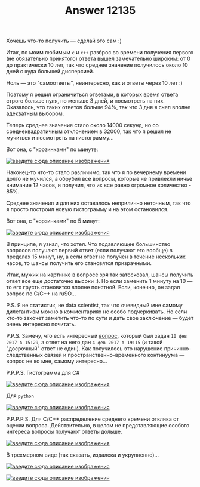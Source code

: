 ﻿---
title: "Answer 12135"
se.owner.user_id: 195342
se.owner.display_name: "Harry"
se.owner.link: "https://ru.meta.stackoverflow.com/users/195342/harry"
se.answer_id: 12135
se.question_id: 12129
se.post_type: answer
se.is_accepted: False
---
<p>Хочешь что-то получить — сделай это сам :)</p>
<p>Итак, по моим любимым <code>c</code> и <code>c++</code> разброс во времени получения первого (не обязательно принятого) ответа вышел замечательно широким: от 0 до практически 10 лет, так что среднее значение получилось около 10 дней с куда большей дисперсией.</p>
<p>Ноль — это &quot;самоответы&quot;, неинтересно, как и ответы через 10 лет :)</p>
<p>Поэтому я решил ограничиться ответами, в которых время ответа строго больше нуля, но меньше 3 дней, и посмотреть на них. Оказалось, что таких ответов больше 94%, так что 3 дня я счел вполне адекватным выбором.</p>
<p>Теперь среднее значение стало около 14000 секунд, но со среднеквадратичным отклонением в 32000, так что я решил не мучиться и посмотреть на гистограмму...</p>
<p>Вот она, с &quot;корзинками&quot; по минуте:</p>
<p><a href="https://i.stack.imgur.com/JCXv6.jpg" rel="nofollow noreferrer"><img src="https://i.stack.imgur.com/JCXv6.jpg" alt="введите сюда описание изображения" /></a></p>
<p>Наконец-то что-то стало различимо, так что я по вечернему времени долго не мучился, а обрубил все вопросы, которые не привлекли ничье внимание 12 часов, и получил, что их все равно огромное количество - 85%.</p>
<p>Среднее значения и для них оставалось неприлично неточным, так что я просто построил новую гистограмму и на этом остановился.</p>
<p>Вот она, с &quot;корзинками&quot; по 5 минут:</p>
<p><a href="https://i.stack.imgur.com/4FR7N.jpg" rel="nofollow noreferrer"><img src="https://i.stack.imgur.com/4FR7N.jpg" alt="введите сюда описание изображения" /></a></p>
<p>В принципе, я узнал, что хотел. Что подавляющее большинство вопросов получают первый ответ (если получают его вообще) в пределах 15 минут, ну, а если ответ не получен в течение нескольких часов, то шансы получить его становятся призрачными.</p>
<p>Итак, мужик на картинке в вопросе зря так затосковал, шансы получить ответ все еще достаточно высоки :). Но если заменить 1 минуту на 10 — то его грусть становится вполне понятной. Если, конечно, он задал вопрос по C/C++ на ruSO...</p>
<p>P.S. Я не статистик, не data scientist, так что очевидный мне самому дилетантизм можно в комментариях не особо подчеркивать. Но если кто-то захочет заметить что-то по сути и дать свое заключение — будет очень интересно почитать.</p>
<p>P.P.S. Замечу, что есть интересный <a href="https://ru.stackoverflow.com/q/626264/195342">вопрос</a>, который был задан <code>10 фев 2017 в 15:29</code>, а ответ на него дан <code>4 фев 2017 в 19:15</code> (и такой &quot;досрочный&quot; ответ не один). Как получилось это нарушение причинно-следственных связей и пространственно-временного континуума — вопрос не ко мне, самому интересно...</p>
<p>P.P.P.S. Гистограмма для C#</p>
<p><a href="https://i.stack.imgur.com/l1Gs7.jpg" rel="nofollow noreferrer"><img src="https://i.stack.imgur.com/l1Gs7.jpg" alt="введите сюда описание изображения" /></a></p>
<p>Для <code>python</code></p>
<p><a href="https://i.stack.imgur.com/Hcxwc.jpg" rel="nofollow noreferrer"><img src="https://i.stack.imgur.com/Hcxwc.jpg" alt="введите сюда описание изображения" /></a></p>
<p>P.P.P.P.S. Для C/C++ распределение среднего времени отклика от оценки вопроса. Действительно, в целом не представляющие особого интереса вопросы получают ответы дольше.</p>
<p><a href="https://i.stack.imgur.com/J0Yuv.jpg" rel="nofollow noreferrer"><img src="https://i.stack.imgur.com/J0Yuv.jpg" alt="введите сюда описание изображения" /></a></p>
<p>В трехмерном виде (так сказать, издалека и укрупненно)...</p>
<p><a href="https://i.stack.imgur.com/7X4y7.jpg" rel="nofollow noreferrer"><img src="https://i.stack.imgur.com/7X4y7.jpg" alt="введите сюда описание изображения" /></a></p>
<p><a href="https://i.stack.imgur.com/2cNVh.jpg" rel="nofollow noreferrer"><img src="https://i.stack.imgur.com/2cNVh.jpg" alt="введите сюда описание изображения" /></a></p>
